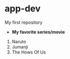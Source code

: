 # app-dev
My first repository
- **My favorite series/movie**
1. Naruto
2. Jumanji
3. The Hows Of Us
